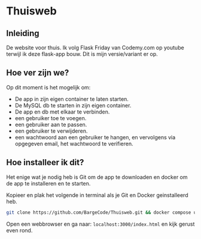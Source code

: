 # Thuisweb

## Inleiding
De website voor thuis. Ik volg Flask Friday van Codemy.com op youtube terwijl ik deze flask-app bouw. Dit is mijn versie/variant er op.

## Hoe ver zijn we?
Op dit moment is het mogelijk om:
- De app in zijn eigen container te laten starten.
- De MySQL db te starten in zijn eigen container.
- De app en db met elkaar te verbinden.
- een gebruiker toe te voegen.
- een gebruiker aan te passen.
- een gebruiker te verwijderen.
- een wachtwoord aan een gebruiker te hangen, en vervolgens via opgegeven email, het wachtwoord te verifieren. 

## Hoe installeer ik dit?
Het enige wat je nodig heb is Git om de app te downloaden en docker om de app te installeren en te starten.

Kopieer en plak het volgende in terminal als je Git en Docker geinstalleerd heb. 

```bash
git clone https://github.com/BargeCode/Thuisweb.git && docker compose up -d
```

Open een webbrowser en ga naar:
`localhost:3000/index.html` en kijk gerust even rond.

